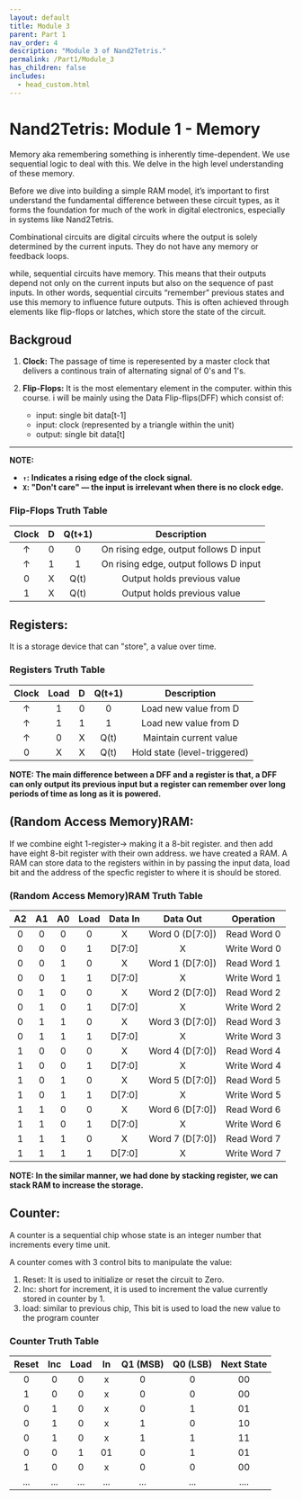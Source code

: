 ```yaml
---
layout: default
title: Module 3
parent: Part 1
nav_order: 4
description: "Module 3 of Nand2Tetris."
permalink: /Part1/Module_3
has_children: false
includes:
  - head_custom.html
---
```


# Nand2Tetris: Module 1 -  Memory

Memory aka remembering something is inherently time-dependent. We use sequential logic to deal with this. We delve in the high level understanding of these memory.

Before we dive into building a simple RAM model, it’s important to first understand the fundamental difference between these circuit types, as it forms the foundation for much of the work in digital electronics, especially in systems like Nand2Tetris.

Combinational circuits are digital circuits where the output is solely determined by the current inputs. They do not have any memory or feedback loops.

while, sequential circuits have memory. This means that their outputs depend not only on the current inputs but also on the sequence of past inputs. In other words, sequential circuits “remember” previous states and use this memory to influence future outputs. This is often achieved through elements like flip-flops or latches, which store the state of the circuit.

## Backgroud

1. **Clock:** The passage of time is reperesented by a master clock that delivers a continous train of alternating signal of 0's and 1's. 

2. **Flip-Flops:** It is the most elementary element in the computer. within this course. i will be mainly using the Data Flip-flips(DFF) which consist of:
    
    - input: single bit data[t-1]
    - input: clock (represented by a triangle within the unit)
    - output: single bit data[t]
    
---
    
**NOTE:**
- **`↑`: Indicates a rising edge of the clock signal.**
- **`X`: "Don't care" — the input is irrelevant when there is no clock edge.**

### Flip-Flops Truth Table

| Clock | D | Q(t+1) | Description                            |
|:-----:|:-:|:------:|:--------------------------------------:|
| ↑     | 0 | 0      | On rising edge, output follows D input |
| ↑     | 1 | 1      | On rising edge, output follows D input |
| 0     | X | Q(t)   | Output holds previous value            |
| 1     | X | Q(t)   | Output holds previous value            |

## Registers: 

It is a storage device that can "store", a value over time. 

### Registers Truth Table

| Clock | Load | D | Q(t+1) | Description                  |
|:-----:|:----:|:-:|:------:|:----------------------------:|
| ↑     | 1    | 0 | 0      | Load new value from D        |
| ↑     | 1    | 1 | 1      | Load new value from D        |
| ↑     | 0    | X | Q(t)   | Maintain current value       |
| 0     | X    | X | Q(t)   | Hold state (level-triggered) |

**NOTE: The main difference between a DFF and a  register is that, a DFF can only output its previous input but a register can remember over long periods of time as long as it is powered.**

## (Random Access Memory)RAM: 

If we combine eight 1-register-> making it a 8-bit register. and then add have eight 8-bit register with their own address. we have created a RAM. A RAM can store data to the registers within in by passing the input data, load bit and the address of the specfic register to where it is should be stored.

### (Random Access Memory)RAM Truth Table

| A2  | A1  | A0  | Load | Data In  | Data Out       | Operation        |
|:---:|:---:|:---:|:----:|:--------:|:--------------:|:----------------:|
| 0   | 0   | 0   | 0    | X        | Word 0 (D[7:0])| Read Word 0      |
| 0   | 0   | 0   | 1    | D[7:0]   | X              | Write Word 0     |
| 0   | 0   | 1   | 0    | X        | Word 1 (D[7:0])| Read Word 1      |
| 0   | 0   | 1   | 1    | D[7:0]   | X              | Write Word 1     |
| 0   | 1   | 0   | 0    | X        | Word 2 (D[7:0])| Read Word 2      |
| 0   | 1   | 0   | 1    | D[7:0]   | X              | Write Word 2     |
| 0   | 1   | 1   | 0    | X        | Word 3 (D[7:0])| Read Word 3      |
| 0   | 1   | 1   | 1    | D[7:0]   | X              | Write Word 3     |
| 1   | 0   | 0   | 0    | X        | Word 4 (D[7:0])| Read Word 4      |
| 1   | 0   | 0   | 1    | D[7:0]   | X              | Write Word 4     |
| 1   | 0   | 1   | 0    | X        | Word 5 (D[7:0])| Read Word 5      |
| 1   | 0   | 1   | 1    | D[7:0]   | X              | Write Word 5     |
| 1   | 1   | 0   | 0    | X        | Word 6 (D[7:0])| Read Word 6      |
| 1   | 1   | 0   | 1    | D[7:0]   | X              | Write Word 6     |
| 1   | 1   | 1   | 0    | X        | Word 7 (D[7:0])| Read Word 7      |
| 1   | 1   | 1   | 1    | D[7:0]   | X              | Write Word 7     |

**NOTE: In the similar manner, we had done by stacking register, we can stack RAM to increase the storage.**

## Counter:

A counter is a sequential chip whose state is an integer number that
increments every time unit. 

A counter comes with 3 control bits to manipulate the value:

1. Reset: It is used to initialize or reset the circuit to Zero.
2. Inc: short for increment, it is used to increment the value currently stored in counter by 1.
3. load: similar to previous chip, This bit is used to load the new value to the program counter

### Counter Truth Table

| Reset | Inc | Load | In  | Q1 (MSB) | Q0 (LSB) | Next State |
|:-----:|:---:|:----:|:---:|:--------:|:--------:|:----------:|
|   0   |  0  |   0  |  x  |    0     |    0     |     00     |
|   1   |  0  |   0  |  x  |    0     |    0     |     00     |
|   0   |  1  |   0  |  x  |    0     |    1     |     01     |
|   0   |  1  |   0  |  x  |    1     |    0     |     10     |
|   0   |  1  |   0  |  x  |    1     |    1     |     11     |
|   0   |  0  |   1  |  01 |    0     |    1     |     01     |
|   1   |  0  |   0  |  x  |    0     |    0     |     00     |
|  ...  | ... |  ... | ... |   ...    |   ...    |    ....    |


